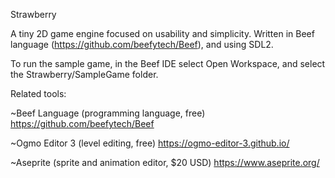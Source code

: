 Strawberry

A tiny 2D game engine focused on usability and simplicity.
Written in Beef language (https://github.com/beefytech/Beef), and using SDL2.

To run the sample game, in the Beef IDE select Open Workspace, and select the Strawberry/SampleGame folder.

Related tools:

~Beef Language (programming language, free) https://github.com/beefytech/Beef

~Ogmo Editor 3 (level editing, free) https://ogmo-editor-3.github.io/

~Aseprite (sprite and animation editor, $20 USD) https://www.aseprite.org/
